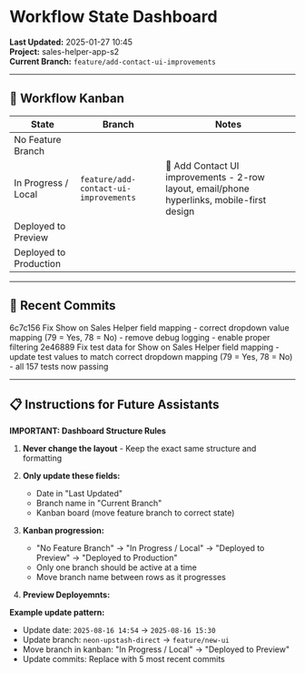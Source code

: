 # Workflow State Dashboard

**Last Updated:** 2025-01-27 10:45  
**Project:** sales-helper-app-s2  
**Current Branch:** `feature/add-contact-ui-improvements`

---

## 🚦 Workflow Kanban

| State                  | Branch                | Notes                |
|-------------------------|-----------------------|----------------------|
| No Feature Branch       |                       |                      |
| In Progress / Local     | `feature/add-contact-ui-improvements` | 🚧 Add Contact UI improvements - 2-row layout, email/phone hyperlinks, mobile-first design |
| Deployed to Preview     |                       |                      |
| Deployed to Production  |                       |                      |

---

## 📝 Recent Commits
6c7c156 Fix Show on Sales Helper field mapping - correct dropdown value mapping (79 = Yes, 78 = No) - remove debug logging - enable proper filtering
2e46889 Fix test data for Show on Sales Helper field mapping - update test values to match correct dropdown mapping (79 = Yes, 78 = No) - all 157 tests now passing


---

## 📋 Instructions for Future Assistants

**IMPORTANT: Dashboard Structure Rules**

1. **Never change the layout** - Keep the exact same structure and formatting

2. **Only update these fields:**
   - Date in "Last Updated" 
   - Branch name in "Current Branch"
   - Kanban board (move feature branch to correct state)


4. **Kanban progression:**
   - "No Feature Branch" → "In Progress / Local" → "Deployed to Preview" → "Deployed to Production"
   - Only one branch should be active at a time
   - Move branch name between rows as it progresses

5. **Preview Deployemnts:**
   


**Example update pattern:**
- Update date: `2025-08-16 14:54` → `2025-08-16 15:30`
- Update branch: `neon-upstash-direct` → `feature/new-ui`
- Move branch in kanban: "In Progress / Local" → "Deployed to Preview"
- Update commits: Replace with 5 most recent commits
